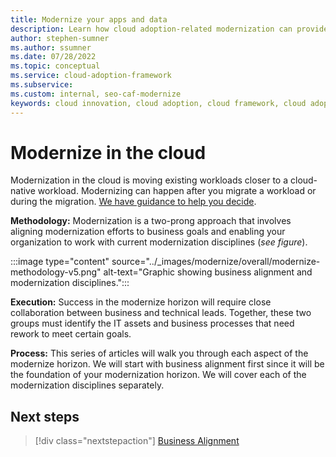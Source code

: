 ```yaml
---
title: Modernize your apps and data
description: Learn how cloud adoption-related modernization can provide business value by unlocking new technical skills and expanded business capabilities.
author: stephen-sumner
ms.author: ssumner
ms.date: 07/28/2022
ms.topic: conceptual
ms.service: cloud-adoption-framework
ms.subservice: 
ms.custom: internal, seo-caf-modernize
keywords: cloud innovation, cloud adoption, cloud framework, cloud adoption framework
---
```


# Modernize in the cloud

Modernization in the cloud is moving existing workloads closer to a cloud-native workload. Modernizing can happen after you migrate a workload or during the migration. [We have guidance to help you decide](/docs/adopt/migrate-modernize-approaches.md).

**Methodology:** Modernization is a two-prong approach that involves aligning modernization efforts to business goals and enabling your organization to work with current modernization disciplines (*see figure*).

:::image type="content" source="../_images/modernize/overall/modernize-methodology-v5.png" alt-text="Graphic showing business alignment and modernization disciplines.":::

**Execution:** Success in the modernize horizon will require close collaboration between business and technical leads. Together, these two groups must identify the IT assets and business processes that need rework to meet certain goals.

**Process:** This series of articles will walk you through each aspect of the modernize horizon. We will start with business alignment first since it will be the foundation of your modernization horizon. We will cover each of the modernization disciplines separately.

## Next steps

> [!div class="nextstepaction"]
> [Business Alignment](/docs/modernize/business-alignment/index.md)
